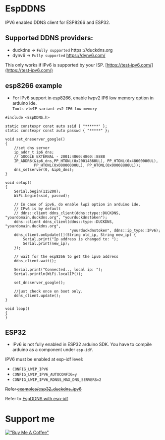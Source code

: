 # EspDDNS

IPV6 enabled DDNS client for ESP8266 and ESP32.

## Supported DDNS providers:
- duckdns  -> `Fully supported` https:://duckdns.org
- dynv6    -> `Fully supported` https://dynv6.com/

This only works if IPv6 is supported by your ISP. [https://test-ipv6.com/](https://test-ipv6.com/)
## esp8266 example
- For IPv6 support in esp8266, enable lwpv2 IP6 low memory option in arduino ide. <br>
  `Tools->lwIP variant->v2 IP6 low memory`

```
#include <EspDDNS.h>

static constexpr const auto ssid { "******" };
static constexpr const auto passwd { "*****" };

void set_dnsserver_google()
{
    //set dns server
    ip_addr_t ip6_dns;
    // GOOGLE EXTERNAL - 2001:4860:4860::8888
    IP_ADDR6(&ip6_dns,PP_HTONL(0x20014860UL), PP_HTONL(0x48600000UL), 
             PP_HTONL(0x00000000UL), PP_HTONL(0x00008888UL));
    dns_setserver(0, &ip6_dns);
}

void setup()
{
    Serial.begin(115200);
    WiFi.begin(ssid, passwd);
    
    // In case of ipv6, do enable lwp2 option in arduino ide.
    // IPv6 is by default
    // ddns::client ddns_client(ddns::type::DUCKDNS, "yourdomain.duckdns.org", "yourduckdnstoken");
    ddns::client ddns_client(ddns::type::DUCKDNS, "yourdomain.duckdns.org",
                             "yourduckdnstoken", ddns::ip_type::IPv6);
    ddns_client.onUpdate([](String old_ip, String new_ip) {
        Serial.print("Ip address is changed to: ");
        Serial.print(new_ip);
    });

    // wait for the esp8266 to get the ipv6 address
    ddns_client.wait();

    Serial.print("Connected.., local ip: ");
    Serial.println(WiFi.localIP());

    set_dnsserver_google();

    //just check once on boot only.
    ddns_client.update();
}

void loop()
{
}
```
## ESP32
- IPv6 is not fully enabled in ESP32 arduino SDK. You have to compile arduino as a component under `esp-idf`.

IPV6 must be enabled at esp-idf level:
- `CONFIG_LWIP_IPV6`
- `CONFIG_LWIP_IPV6_AUTOCONFIG=y`
- `CONFIG_LWIP_IPV6_RDNSS_MAX_DNS_SERVERS=2`

~~Refer [examples/esp32_duckdns_ipv6](examples/esp32_duckdns_ipv6/esp32_duckdns_ipv6.ino)~~

Refer to [EspDDNS with esp-idf](https://github.com/amitesh-singh/EspDDNS_with_IDF)

# Support me

[!["Buy Me A Coffee"](https://www.buymeacoffee.com/assets/img/custom_images/orange_img.png)](https://www.buymeacoffee.com/singhamiteK)
